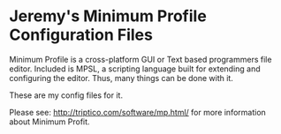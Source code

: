 Jeremy's Minimum Profile Configuration Files
============================================

Minimum Profile is a cross-platform GUI or Text based programmers file editor.
Included is MPSL, a scripting language built for extending and configuring
the editor. Thus, many things can be done with it.

These are my config files for it.

Please see: http://triptico.com/software/mp.html/ for more information about
Minimum Profit.